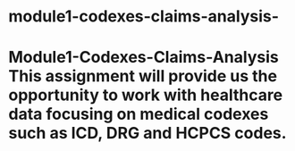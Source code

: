 # module1-codexes-claims-analysis-
# Module1-Codexes-Claims-Analysis This assignment will provide us the opportunity to work with healthcare data focusing on medical codexes such as ICD, DRG and HCPCS codes.
